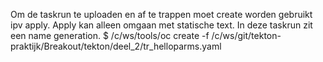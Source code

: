 Om de taskrun te uploaden en af te trappen moet create worden gebruikt ipv apply.
Apply kan alleen omgaan met statische text. In deze taskrun zit een name generation.
$ /c/ws/tools/oc create -f /c/ws/git/tekton-praktijk/Breakout/tekton/deel_2/tr_helloparms.yaml

